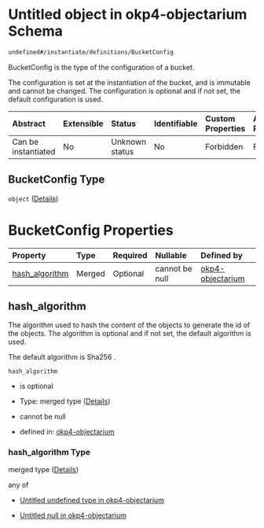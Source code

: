 # Untitled object in okp4-objectarium Schema

```txt
undefined#/instantiate/definitions/BucketConfig
```

BucketConfig is the type of the configuration of a bucket.

The configuration is set at the instantiation of the bucket, and is immutable and cannot be changed. The configuration is optional and if not set, the default configuration is used.

| Abstract            | Extensible | Status         | Identifiable | Custom Properties | Additional Properties | Access Restrictions | Defined In                                                                     |
| :------------------ | :--------- | :------------- | :----------- | :---------------- | :-------------------- | :------------------ | :----------------------------------------------------------------------------- |
| Can be instantiated | No         | Unknown status | No           | Forbidden         | Forbidden             | none                | [okp4-objectarium.json\*](schema/okp4-objectarium.json "open original schema") |

## BucketConfig Type

`object` ([Details](okp4-objectarium-instantiatemsg-definitions-bucketconfig.md))

# BucketConfig Properties

| Property                           | Type   | Required | Nullable       | Defined by                                                                                                                                                                            |
| :--------------------------------- | :----- | :------- | :------------- | :------------------------------------------------------------------------------------------------------------------------------------------------------------------------------------ |
| [hash\_algorithm](#hash_algorithm) | Merged | Optional | cannot be null | [okp4-objectarium](okp4-objectarium-instantiatemsg-definitions-bucketconfig-properties-hash_algorithm.md "undefined#/instantiate/definitions/BucketConfig/properties/hash_algorithm") |

## hash\_algorithm

The algorithm used to hash the content of the objects to generate the id of the objects. The algorithm is optional and if not set, the default algorithm is used.

The default algorithm is Sha256 .

`hash_algorithm`

* is optional

* Type: merged type ([Details](okp4-objectarium-instantiatemsg-definitions-bucketconfig-properties-hash_algorithm.md))

* cannot be null

* defined in: [okp4-objectarium](okp4-objectarium-instantiatemsg-definitions-bucketconfig-properties-hash_algorithm.md "undefined#/instantiate/definitions/BucketConfig/properties/hash_algorithm")

### hash\_algorithm Type

merged type ([Details](okp4-objectarium-instantiatemsg-definitions-bucketconfig-properties-hash_algorithm.md))

any of

* [Untitled undefined type in okp4-objectarium](okp4-objectarium-instantiatemsg-definitions-bucketconfig-properties-hash_algorithm-anyof-0.md "check type definition")

* [Untitled null in okp4-objectarium](okp4-objectarium-instantiatemsg-definitions-bucketconfig-properties-hash_algorithm-anyof-1.md "check type definition")
